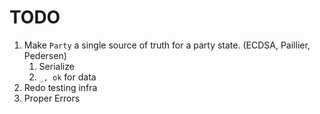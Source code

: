 # TODO

1. Make `Party` a single source of truth for a party state. (ECDSA, Paillier, Pedersen)
    1. Serialize
    1. `_, ok` for data
1. Redo testing infra
1. Proper Errors